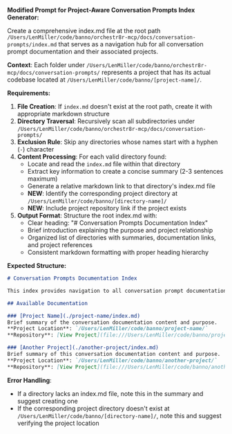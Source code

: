 **Modified Prompt for Project-Aware Conversation Prompts Index Generator:**

Create a comprehensive index.md file at the root path `/Users/LenMiller/code/banno/orchestr8r-mcp/docs/conversation-prompts/index.md` that serves as a navigation hub for all conversation prompt documentation and their associated projects.

**Context**: Each folder under `/Users/LenMiller/code/banno/orchestr8r-mcp/docs/conversation-prompts/` represents a project that has its actual codebase located at `/Users/LenMiller/code/banno/[project-name]/`.

**Requirements:**
1. **File Creation**: If `index.md` doesn't exist at the root path, create it with appropriate markdown structure
2. **Directory Traversal**: Recursively scan all subdirectories under `/Users/LenMiller/code/banno/orchestr8r-mcp/docs/conversation-prompts/`
3. **Exclusion Rule**: Skip any directories whose names start with a hyphen (`-`) character
4. **Content Processing**: For each valid directory found:
   - Locate and read the `index.md` file within that directory
   - Extract key information to create a concise summary (2-3 sentences maximum)
   - Generate a relative markdown link to that directory's index.md file
   - **NEW**: Identify the corresponding project directory at `/Users/LenMiller/code/banno/[directory-name]/`
   - **NEW**: Include project repository link if the project exists
5. **Output Format**: Structure the root index.md with:
   - Clear heading: "# Conversation Prompts Documentation Index"
   - Brief introduction explaining the purpose and project relationship
   - Organized list of directories with summaries, documentation links, and project references
   - Consistent markdown formatting with proper heading hierarchy

**Expected Structure:**
```markdown
# Conversation Prompts Documentation Index

This index provides navigation to all conversation prompt documentation organized by theme. Each documented conversation relates to a specific project located in the `/Users/LenMiller/code/banno/` directory.

## Available Documentation

### [Project Name](./project-name/index.md)
Brief summary of the conversation documentation content and purpose.
**Project Location**: `/Users/LenMiller/code/banno/project-name/`
**Repository**: [View Project](file:///Users/LenMiller/code/banno/project-name/) *(if project directory exists)*

### [Another Project](./another-project/index.md)
Brief summary of this conversation documentation content and purpose.
**Project Location**: `/Users/LenMiller/code/banno/another-project/`
**Repository**: [View Project](file:///Users/LenMiller/code/banno/another-project/) *(if project directory exists)*
```

**Error Handling**:
- If a directory lacks an index.md file, note this in the summary and suggest creating one
- If the corresponding project directory doesn't exist at `/Users/LenMiller/code/banno/[directory-name]/`, note this and suggest verifying the project location